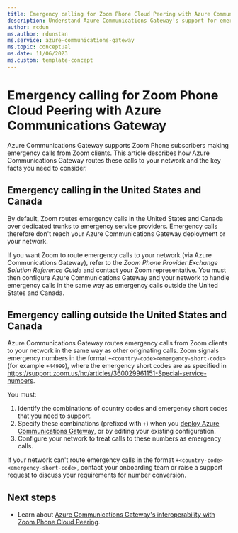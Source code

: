 ```yaml
---
title: Emergency calling for Zoom Phone Cloud Peering with Azure Communications Gateway
description: Understand Azure Communications Gateway's support for emergency calling with Zoom Phone Cloud Peering
author: rcdun
ms.author: rdunstan
ms.service: azure-communications-gateway
ms.topic: conceptual
ms.date: 11/06/2023
ms.custom: template-concept
---
```


# Emergency calling for Zoom Phone Cloud Peering with Azure Communications Gateway

Azure Communications Gateway supports Zoom Phone subscribers making emergency calls from Zoom clients. This article describes how Azure Communications Gateway routes these calls to your network and the key facts you need to consider.

## Emergency calling in the United States and Canada

By default, Zoom routes emergency calls in the United States and Canada over dedicated trunks to emergency service providers. Emergency calls therefore don't reach your Azure Communications Gateway deployment or your network.

If you want Zoom to route emergency calls to your network (via Azure Communications Gateway), refer to the _Zoom Phone Provider Exchange Solution Reference Guide_ and contact your Zoom representative. You must then configure Azure Communications Gateway and your network to handle emergency calls in the same way as emergency calls outside the United States and Canada.

## Emergency calling outside the United States and Canada

Azure Communications Gateway routes emergency calls from Zoom clients to your network in the same way as other originating calls. Zoom signals emergency numbers in the format `+<country-code><emergency-short-code>` (for example `+44999`), where the emergency short codes are as specified in https://support.zoom.us/hc/articles/360029961151-Special-service-numbers.

You must:

1. Identify the combinations of country codes and emergency short codes that you need to support.
2. Specify these combinations (prefixed with `+`) when you [deploy Azure Communications Gateway](deploy.md#create-an-azure-communications-gateway-resource), or by editing your existing configuration.
3. Configure your network to treat calls to these numbers as emergency calls.

If your network can't route emergency calls in the format  `+<country-code><emergency-short-code>`, contact your onboarding team or raise a support request to discuss your requirements for number conversion.

## Next steps

- Learn about [Azure Communications Gateway's interoperability with Zoom Phone Cloud Peering](interoperability-zoom.md).
